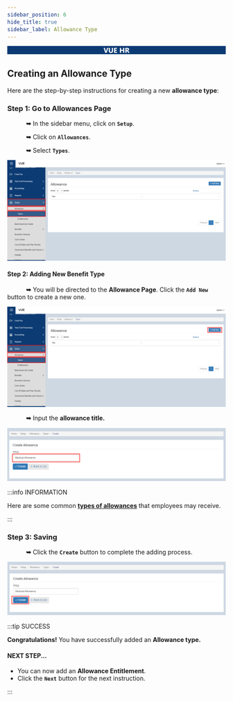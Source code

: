 ```yaml
---
sidebar_position: 6
hide_title: true
sidebar_label: Allowance Type
---
```


![Banner](../img/banner.png)

## Creating an Allowance Type

Here are the step-by-step instructions for creating a new **allowance type**:

### Step 1: Go to Allowances Page

&nbsp;&nbsp;&nbsp;&nbsp;&nbsp;&nbsp;&nbsp;&nbsp;&nbsp;&nbsp;&nbsp;**➥** In the sidebar menu, click on **`Setup`**.

&nbsp;&nbsp;&nbsp;&nbsp;&nbsp;&nbsp;&nbsp;&nbsp;&nbsp;&nbsp;&nbsp;**➥** Click on **`Allowances`**.

&nbsp;&nbsp;&nbsp;&nbsp;&nbsp;&nbsp;&nbsp;&nbsp;&nbsp;&nbsp;&nbsp;**➥** Select **`Types`**.

![Allowance Type](../img/setup-allowance-type.png)

#### Step 2: Adding New Benefit Type

&nbsp;&nbsp;&nbsp;&nbsp;&nbsp;&nbsp;&nbsp;&nbsp;&nbsp;&nbsp;&nbsp;**➥** You will be directed to the **Allowance Page**. Click the **`Add New`** button to create a new one.

![Allowance Type](../img/setup-allowance-type-add.png)

&nbsp;&nbsp;&nbsp;&nbsp;&nbsp;&nbsp;&nbsp;&nbsp;&nbsp;&nbsp;&nbsp;**➥** Input the **allowance title.**

![Allowance Type](../img/allowance-type-form.png)

:::info INFORMATION

Here are some common [**types of allowances**](../More/Allowance-Types.md) that employees may receive.

:::

### Step 3: Saving
&nbsp;&nbsp;&nbsp;&nbsp;&nbsp;&nbsp;&nbsp;&nbsp;&nbsp;&nbsp;&nbsp;**➥** Click the **`Create`** button to complete the adding process.

![Allowance Type](../img/allowance-type-create.png)

:::tip SUCCESS

**Congratulations!** You have successfully added an **Allowance type.**

#### NEXT STEP...

- You can now add an **Allowance Entitlement**.
- Click the **`Next`** button for the next instruction.

:::
